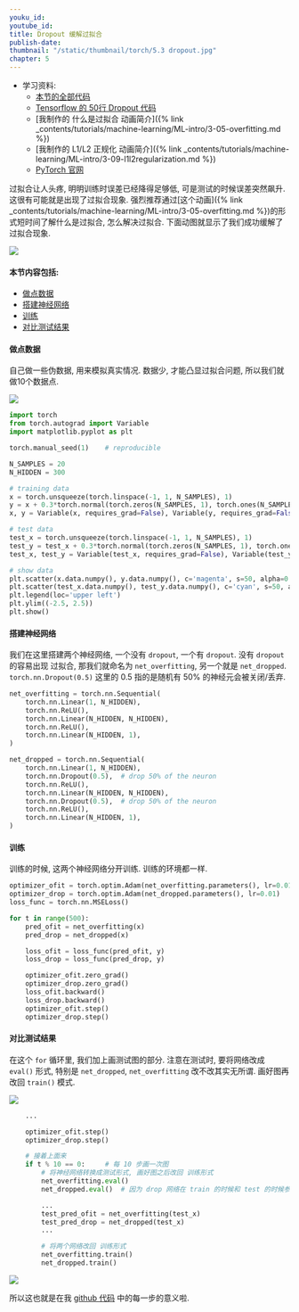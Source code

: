 ```yaml
---
youku_id:
youtube_id:
title: Dropout 缓解过拟合
publish-date:
thumbnail: "/static/thumbnail/torch/5.3 dropout.jpg"
chapter: 5
---
```


* 学习资料:
  * [本节的全部代码](https://github.com/MorvanZhou/PyTorch-Tutorial/blob/master/tutorial-contents/503_dropout.py)
  * [Tensorflow 的 50行 Dropout 代码](https://github.com/MorvanZhou/Tensorflow-Tutorial/blob/master/tutorial-contents/501_dropout.py)
  * [我制作的 什么是过拟合 动画简介]({% link _contents/tutorials/machine-learning/ML-intro/3-05-overfitting.md %})
  * [我制作的 L1/L2 正规化 动画简介]({% link _contents/tutorials/machine-learning/ML-intro/3-09-l1l2regularization.md %})
  * [PyTorch 官网](http://pytorch.org/)

过拟合让人头疼, 明明训练时误差已经降得足够低, 可是测试的时候误差突然飙升. 这很有可能就是出现了过拟合现象.
强烈推荐通过[这个动画]({% link _contents/tutorials/machine-learning/ML-intro/3-05-overfitting.md %})的形式短时间了解什么是过拟合, 怎么解决过拟合.
下面动图就显示了我们成功缓解了过拟合现象.

<img class="course-image" src="/static/results/torch/5-3-1.gif">

#### 本节内容包括:

* [做点数据](#data)
* [搭建神经网络](#nn)
* [训练](#train)
* [对比测试结果](#test)



<h4 class="tut-h4-pad" id="data">做点数据</h4>

自己做一些伪数据, 用来模拟真实情况. 数据少, 才能凸显过拟合问题, 所以我们就做10个数据点.

<img class="course-image" src="/static/results/torch/5-3-2.png">


```python
import torch
from torch.autograd import Variable
import matplotlib.pyplot as plt

torch.manual_seed(1)    # reproducible

N_SAMPLES = 20
N_HIDDEN = 300

# training data
x = torch.unsqueeze(torch.linspace(-1, 1, N_SAMPLES), 1)
y = x + 0.3*torch.normal(torch.zeros(N_SAMPLES, 1), torch.ones(N_SAMPLES, 1))
x, y = Variable(x, requires_grad=False), Variable(y, requires_grad=False)

# test data
test_x = torch.unsqueeze(torch.linspace(-1, 1, N_SAMPLES), 1)
test_y = test_x + 0.3*torch.normal(torch.zeros(N_SAMPLES, 1), torch.ones(N_SAMPLES, 1))
test_x, test_y = Variable(test_x, requires_grad=False), Variable(test_y, requires_grad=False)

# show data
plt.scatter(x.data.numpy(), y.data.numpy(), c='magenta', s=50, alpha=0.5, label='train')
plt.scatter(test_x.data.numpy(), test_y.data.numpy(), c='cyan', s=50, alpha=0.5, label='test')
plt.legend(loc='upper left')
plt.ylim((-2.5, 2.5))
plt.show()
```

<h4 class="tut-h4-pad" id="nn">搭建神经网络</h4>

我们在这里搭建两个神经网络, 一个没有 `dropout`, 一个有 `dropout`. 没有 `dropout` 的容易出现 过拟合, 那我们就命名为 `net_overfitting`,
另一个就是 `net_dropped`. `torch.nn.Dropout(0.5)` 这里的 0.5 指的是随机有 50% 的神经元会被关闭/丢弃.

```python
net_overfitting = torch.nn.Sequential(
    torch.nn.Linear(1, N_HIDDEN),
    torch.nn.ReLU(),
    torch.nn.Linear(N_HIDDEN, N_HIDDEN),
    torch.nn.ReLU(),
    torch.nn.Linear(N_HIDDEN, 1),
)

net_dropped = torch.nn.Sequential(
    torch.nn.Linear(1, N_HIDDEN),
    torch.nn.Dropout(0.5),  # drop 50% of the neuron
    torch.nn.ReLU(),
    torch.nn.Linear(N_HIDDEN, N_HIDDEN),
    torch.nn.Dropout(0.5),  # drop 50% of the neuron
    torch.nn.ReLU(),
    torch.nn.Linear(N_HIDDEN, 1),
)
```

<h4 class="tut-h4-pad" id="train">训练</h4>

训练的时候, 这两个神经网络分开训练. 训练的环境都一样.

```python
optimizer_ofit = torch.optim.Adam(net_overfitting.parameters(), lr=0.01)
optimizer_drop = torch.optim.Adam(net_dropped.parameters(), lr=0.01)
loss_func = torch.nn.MSELoss()

for t in range(500):
    pred_ofit = net_overfitting(x)
    pred_drop = net_dropped(x)

    loss_ofit = loss_func(pred_ofit, y)
    loss_drop = loss_func(pred_drop, y)

    optimizer_ofit.zero_grad()
    optimizer_drop.zero_grad()
    loss_ofit.backward()
    loss_drop.backward()
    optimizer_ofit.step()
    optimizer_drop.step()
```


<h4 class="tut-h4-pad" id="test">对比测试结果</h4>

在这个 `for` 循环里, 我们加上画测试图的部分. 注意在测试时, 要将网络改成 `eval()` 形式, 特别是 `net_dropped`, `net_overfitting` 改不改其实无所谓.
画好图再改回 `train()` 模式.

<img class="course-image" src="/static/results/torch/5-3-1.gif">

```python
    ...

    optimizer_ofit.step()
    optimizer_drop.step()

    # 接着上面来
    if t % 10 == 0:     # 每 10 步画一次图
        # 将神经网络转换成测试形式, 画好图之后改回 训练形式
        net_overfitting.eval()
        net_dropped.eval()  # 因为 drop 网络在 train 的时候和 test 的时候参数不一样.

        ...
        test_pred_ofit = net_overfitting(test_x)
        test_pred_drop = net_dropped(test_x)
        ...

        # 将两个网络改回 训练形式
        net_overfitting.train()
        net_dropped.train()
```

<img class="course-image" src="/static/results/torch/5-3-3.png">


所以这也就是在我 [github 代码](https://github.com/MorvanZhou/PyTorch-Tutorial/blob/master/tutorial-contents/503_dropout.py) 中的每一步的意义啦.


